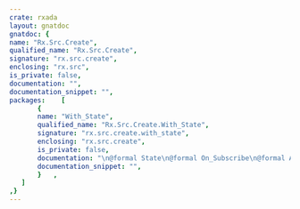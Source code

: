 ```yaml
---
crate: rxada
layout: gnatdoc
gnatdoc: {
name: "Rx.Src.Create",
qualified_name: "Rx.Src.Create",
signature: "rx.src.create",
enclosing: "rx.src",
is_private: false,
documentation: "",
documentation_snippet: "",
packages:    [
       {
       name: "With_State",
       qualified_name: "Rx.Src.Create.With_State",
       signature: "rx.src.create.with_state",
       enclosing: "rx.src.create",
       is_private: false,
       documentation: "\n@formal State\n@formal On_Subscribe\n@formal Autocompletes\n  Generic observable that can produce all its items from an initial value\n  and hence doesn't need to retain a state going on.\n  The call to On_Complete is automatically performed after On_Subscribe if Completes = True",
       documentation_snippet: "",
       }   ,
   ]
,}
---
```

